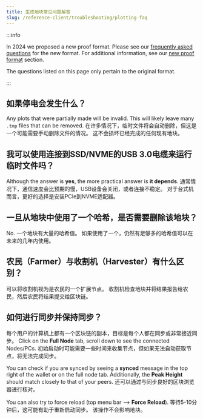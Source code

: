 ```yaml
---
title: 生成地块常见问题解答
slug: /reference-client/troubleshooting/plotting-faq
---
```


:::info

In 2024 we proposed a new proof format. Please see our [frequently asked questions](/chia-blockchain/consensus/proof-of-space-2.0/new-proof-faq) for the new format. For additional information, see our [new proof format](/chia-blockchain/consensus/proof-of-space-2.0/new-proof-introduction) section.

The questions listed on this page only pertain to the original format.

:::

## 如果停电会发生什么？

Any plots that were partially made will be invalid. This will likely leave many `.tmp` files that can be removed. 在许多情况下，临时文件将会自动删除，但这是一个可能需要手动删除文件的情况。 这不会损坏已经完成的任何现有地块。

## 我可以使用连接到SSD/NVME的USB 3.0电缆来运行临时文件吗？

Although the answer is **yes**, the more practical answer is **it depends**. 通常情况下，通信速度会比预期的慢，USB设备会关闭，或者连接不稳定。 对于台式机而言，更好的选择是安装PCIe到NVME适配器。

## 一旦从地块中使用了一个哈希，是否需要删除该地块？

No. 一个地块有大量的哈希值。 如果使用了一个，仍然有足够多的哈希值可以在未来的几年内使用。

## 农民（Farmer）与收割机（Harvester）有什么区别？

可以将收割机视为是农民的一个扩展节点。 收割机检查地块并将结果报告给农民，然后农民将结果提交给区块链。

## 如何进行同步并保持同步？

每个用户的计算机上都有一个区块链的副本，目标是每个人都在同步或非常接近同步。 Click on the **Full Node** tab, scroll down to see the connected Nodes/PCs. 初始启动时可能需要一些时间来收集节点，但如果无法自动获取节点，将无法完成同步。

You can check if you are synced by seeing a **synced** message in the top right of the wallet or on the full node tab. Additionally, the **Peak Height** should match closely to that of your peers. 还可以通过与同步良好的区块浏览器进行核对。

You can also try to force reload (top menu bar --> **Force Reload**). 等待5-10分钟后，这可能有助于重新启动同步。 该操作不会影响地块。
